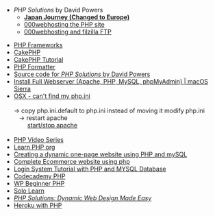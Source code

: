 


- <i>PHP Solutions</i> by David Powers
  - **[Japan Journey (Changed to Europe)](https://kironroy.000webhostapp.com/)**
   - [000webhosting the PHP site](https://www.000webhost.com/members/website/kironroy/domain)
   - [000webhosting and filzilla FTP](https://www.000webhost.com/forum/t/can-connect-with-filezilla/48788/2)

<ul>

<li><a href="http://www.hongkiat.com/blog/best-php-frameworks/">PHP Frameworks</a></li>
<li><a href="https://code.tutsplus.com/tutorials/getting-started-with-cakephp--net-1218">CakePHP</a></li>
<li><a href="https://www.codexworld.com/cakephp-tutorial-beginners/">CakePHP Tutorial</a></li>
<li><a href="http://beta.phpformatter.com/">PHP Formatter</a></li>
<li><a href="https://github.com/apress/php-solutions-14">Source code for <i>PHP Solutions</i> by David Powers </li>
<li><a href="https://www.youtube.com/watch?v=o2Qt1H4duYw">Install Full Webserver (Apache, PHP, MySQL, phpMyAdmin) | macOS Sierra </a></li>
<li><a href="https://stackoverflow.com/questions/19827495/osx-cant-find-my-php-ini">OSX - can't find my php.ini</a></li>

<br>
&rarr; copy php.ini.default to php.ini instead of moving it modify php.ini
<br>
&nbsp;&nbsp; &rarr; restart apache
<br>
&nbsp;&nbsp;&nbsp;&nbsp;&nbsp;&nbsp;&nbsp; <a href="https://www.garron.me/en/bits/mac-os-x-apache-start-stop-restart.html"> start/stop apache </a>
<br>
<br>

<li><a href="https://www.youtube.com/playlist?list=PLONQt8bJdq9ayhjJkDsNcNTzUgYg_yG-U">PHP Video Series</a></li>
<li><a href="https://www.learn-php.org/en/Welcome">Learn PHP org</a></li>
<li><a href="https://www.youtube.com/playlist?list=PL_QXkBHy8yVo085n2_3T9S0h8vfW-ksVp">
Creating a dynamic one-page website using PHP and mySQL </a></li>
<li><a href="https://www.youtube.com/playlist?list=PLFPkAJFH7I0mitTSKDaoxwfLLf-wNNnVS">
Complete Ecommerce website using php  </a></li>

<li><a href="https://www.youtube.com/watch?v=Pz5CbLqdGwM">Login System Tutorial with PHP and MYSQL Database</a></li>
<li><a href="https://www.codecademy.com/learn/php">Codecademy PHP</a></li>
<li><a href="http://www.wpbeginner.com/glossary/php/">WP Beginner PHP</a></li>
<li><a href="https://www.sololearn.com/Course/PHP/">Solo Learn</a></li>
<li><a href="https://www.amazon.com/PHP-Solutions-Dynamic-Design-Made/dp/1484206363"><em>PHP Solutions: Dynamic Web Design Made Easy</em Powers, David</a></li>
<li><a href="https://devcenter.heroku.com/articles/getting-started-with-php#introduction">Heroku with PHP</a></li>


</ul>
